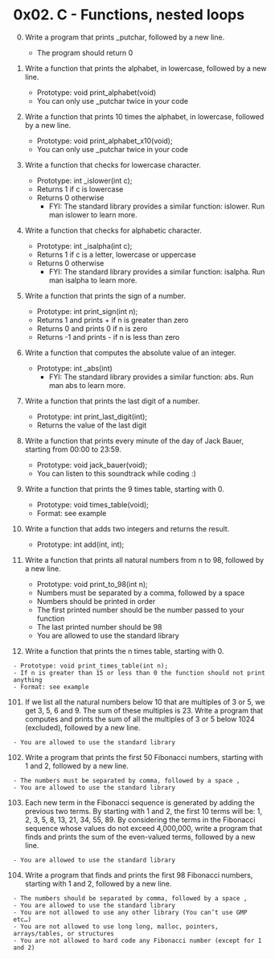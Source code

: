 # 0x02. C - Functions, nested loops


0. Write a program that prints _putchar, followed by a new line.
	- The program should return 0

1. Write a function that prints the alphabet, in lowercase, followed by a new line.

	- Prototype: void print_alphabet(void)
	- You can only use _putchar twice in your code

2. Write a function that prints 10 times the alphabet, in lowercase, followed by a new line.

	- Prototype: void print_alphabet_x10(void);
	- You can only use _putchar twice in your code

3. Write a function that checks for lowercase character.

	- Prototype: int _islower(int c);
	- Returns 1 if c is lowercase
	- Returns 0 otherwise
		- FYI: The standard library provides a similar function: islower. Run man islower to learn more.

4. Write a function that checks for alphabetic character.

	- Prototype: int _isalpha(int c);
	- Returns 1 if c is a letter, lowercase or uppercase
	- Returns 0 otherwise
		- FYI: The standard library provides a similar function: isalpha. Run man isalpha to learn more.

5. Write a function that prints the sign of a number.

	- Prototype: int print_sign(int n);
	- Returns 1 and prints + if n is greater than zero
	- Returns 0 and prints 0 if n is zero
	- Returns -1 and prints - if n is less than zero

6. Write a function that computes the absolute value of an integer.

	- Prototype: int _abs(int)
		- FYI: The standard library provides a similar function: abs. Run man abs to learn more.

7. Write a function that prints the last digit of a number.

	- Prototype: int print_last_digit(int);
	- Returns the value of the last digit

8. Write a function that prints every minute of the day of Jack Bauer, starting from 00:00 to 23:59.

	- Prototype: void jack_bauer(void);
	- You can listen to this soundtrack while coding :)
	
9. Write a function that prints the 9 times table, starting with 0.

	- Prototype: void times_table(void);
	- Format: see example

10. Write a function that adds two integers and returns the result.

	- Prototype: int add(int, int);

11. Write a function that prints all natural numbers from n to 98, followed by a new line.

	- Prototype: void print_to_98(int n);
	- Numbers must be separated by a comma, followed by a space
	- Numbers should be printed in order
	- The first printed number should be the number passed to your function
	- The last printed number should be 98
	- You are allowed to use the standard library

100. Write a function that prints the n times table, starting with 0.

	- Prototype: void print_times_table(int n);
	- If n is greater than 15 or less than 0 the function should not print anything
	- Format: see example

101. If we list all the natural numbers below 10 that are multiples of 3 or 5, we get 3, 5, 6 and 9. The sum of these multiples is 23. Write a program that computes and prints the sum of all the multiples of 3 or 5 below 1024 (excluded), followed by a new line.

	- You are allowed to use the standard library

102. Write a program that prints the first 50 Fibonacci numbers, starting with 1 and 2, followed by a new line.

	- The numbers must be separated by comma, followed by a space , 
	- You are allowed to use the standard library

103. Each new term in the Fibonacci sequence is generated by adding the previous two terms. By starting with 1 and 2, the first 10 terms will be: 1, 2, 3, 5, 8, 13, 21, 34, 55, 89. By considering the terms in the Fibonacci sequence whose values do not exceed 4,000,000, write a program that finds and prints the sum of the even-valued terms, followed by a new line.

	- You are allowed to use the standard library

104. Write a program that finds and prints the first 98 Fibonacci numbers, starting with 1 and 2, followed by a new line.

	- The numbers should be separated by comma, followed by a space ,
	- You are allowed to use the standard library
	- You are not allowed to use any other library (You can’t use GMP etc…)
	- You are not allowed to use long long, malloc, pointers, arrays/tables, or structures
	- You are not allowed to hard code any Fibonacci number (except for 1 and 2)

